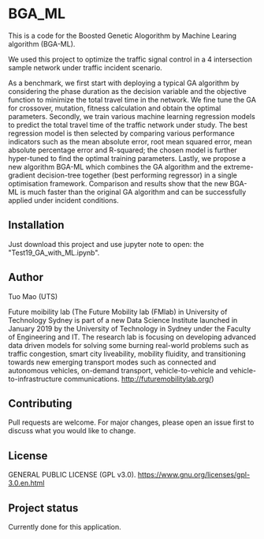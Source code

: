 # BGA_ML
This is a code for the Boosted Genetic Alogorithm by Machine Learing algorithm (BGA-ML).

We used this project to optimize the traffic signal control in a 4 intersection sample network under traffic incident scenario. 

As a benchmark, we first start with deploying a typical GA algorithm by considering the phase duration as the decision variable and the objective function to minimize the total travel time in the network. We fine tune the GA for crossover, mutation, fitness calculation and obtain the optimal parameters. Secondly, we train various machine learning regression models to predict the total travel time of the traffic network under study. The best regression model is then selected by comparing various performance indicators such as the mean absolute error, root mean squared error, mean absolute percentage error and R-squared; the chosen model is further hyper-tuned to find the optimal training parameters. Lastly, we propose a new algorithm BGA-ML which combines the GA algorithm and the extreme-gradient decision-tree together (best performing regressor) in a single optimisation framework. Comparison and results show that the new BGA-ML is much faster than the original GA algorithm and can be successfully applied under incident conditions.

## Installation
Just download this project and use jupyter note to open: the "Test19_GA_with_ML.ipynb".

## Author
Tuo Mao (UTS)

Future moibility lab (The Future Mobility lab (FMlab) in University of Technology Sydney is part of a new Data Science Institute launched in January 2019 by the University of Technology in Sydney under the Faculty of Engineering and IT. The research lab is focusing on developing advanced data driven models for solving some burning real-world problems such as traffic congestion, smart city liveability, mobility fluidity, and transitioning towards new emerging transport modes such as connected and autonomous vehicles, on-demand transport, vehicle-to-vehicle and vehicle-to-infrastructure communications. http://futuremobilitylab.org/) 

## Contributing
Pull requests are welcome. For major changes, please open an issue first to discuss what you would like to change.

## License
GENERAL PUBLIC LICENSE (GPL v3.0).
https://www.gnu.org/licenses/gpl-3.0.en.html

## Project status
Currently done for this application. 
